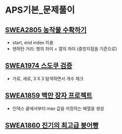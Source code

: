 # APS기본_문제풀이

## [SWEA2805 농작물 수확하기](https://swexpertacademy.com/main/code/problem/problemDetail.do?contestProbId=AV7GLXqKAWYDFAXB)
* start, end index 이용
* 맨하탄 거리: 행의 차이 + 열의 차이 (중앙지점을 기준으로)

## [SWEA1974 스도쿠 검증](https://swexpertacademy.com/main/code/problem/problemDetail.do?contestProbId=AV5Psz16AYEDFAUq)
* 가로, 세로, 3 X 3 탐색하면서 개수 체크


## [SWEA1859 백만 장자 프로젝트](https://swexpertacademy.com/main/code/problem/problemDetail.do?contestProbId=AV5LrsUaDxcDFAXc)
* 인덱스 끝에서부터 max 값을 저장하는 배열을 생성

## [SWEA1860 진기의 최고급 붕어빵](https://swexpertacademy.com/main/code/problem/problemDetail.do?contestProbId=AV5LsaaqDzYDFAXc)